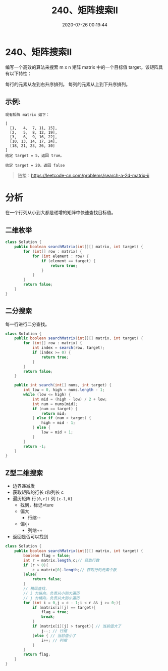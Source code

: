 ﻿---
title: 240、矩阵搜索II
categories:
- leetcode
tags:
  - 数组
  - 二分查找
  - 分治
  - 矩阵
date: 2020-07-26 00:19:44
---

# 240、矩阵搜索II
编写一个高效的算法来搜索 m x n 矩阵 matrix 中的一个目标值 target。该矩阵具有以下特性：

每行的元素从左到右升序排列。
每列的元素从上到下升序排列。
## 示例:
```
现有矩阵 matrix 如下：

[
  [1,   4,  7, 11, 15],
  [2,   5,  8, 12, 19],
  [3,   6,  9, 16, 22],
  [10, 13, 14, 17, 24],
  [18, 21, 23, 26, 30]
]
给定 target = 5，返回 true。

给定 target = 20，返回 false
```
> 链接：https://leetcode-cn.com/problems/search-a-2d-matrix-ii

# 分析

在一个行列从小到大都是递增的矩阵中快速查找目标值。
## 二维枚举

```java
class Solution {
    public boolean searchMatrix(int[][] matrix, int target) {
        for (int[] row : matrix) {
            for (int element : row) {
                if (element == target) {
                    return true;
                }
            }
        }
        return false;
    }
}

```




## 二分搜索

每一行进行二分查找。

```java
class Solution {
    public boolean searchMatrix(int[][] matrix, int target) {
        for (int[] row : matrix) {
            int index = search(row, target);
            if (index >= 0) {
                return true;
            }
        }
        return false;
    }

    public int search(int[] nums, int target) {
        int low = 0, high = nums.length - 1;
        while (low <= high) {
            int mid = (high - low) / 2 + low;
            int num = nums[mid];
            if (num == target) {
                return mid;
            } else if (num > target) {
                high = mid - 1;
            } else {
                low = mid + 1;
            }
        }
        return -1;
    }
}
```

## Z型二维搜索

- 边界递减发
- 获取矩阵的行长 r和列长 c
- 遍历矩阵 行`[0,r])` 列 `[c-1,0]`
    - 找到，标记=ture
    - 偏大
        - 行缩--
    - 偏小
        - 列缩++
- 返回是否可以找到

```java
class Solution {
    public boolean searchMatrix(int[][] matrix, int target) {
        boolean flag = false;
        int r = matrix.length,c;// 获取行数
        if (r > 0){
            c = matrix[0].length;// 获取行的元素个数
        }else{
            return false;
        }
        // 横纵查找，
        // i 为纵向，负责从小到大遍历
        // j 为横向，负责从大到小遍历
        for (int i = 0,j = c - 1;i < r && j >= 0;){
            if (matrix[i][j] == target){
                flag = true;
                break;
            }
            if (matrix[i][j] > target){ // 当前值大了
                j--; // 行缩
            }else { // 当前值小了
                i++; // 列缩 
            }
        }
        return flag;
    }
}
```